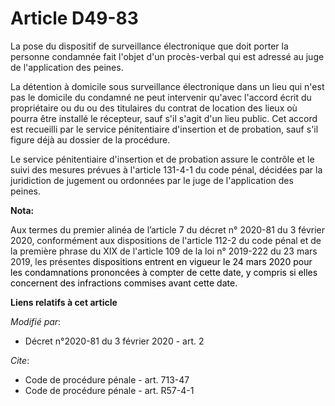 # Article D49-83

La pose du dispositif de surveillance électronique que doit porter la personne condamnée fait l'objet d'un procès-verbal qui
est adressé au juge de l'application des peines.

La détention à domicile sous surveillance électronique dans un lieu qui n'est pas le domicile du condamné ne peut intervenir
qu'avec l'accord écrit du propriétaire ou du ou des titulaires du contrat de location des lieux où pourra être installé le
récepteur, sauf s'il s'agit d'un lieu public. Cet accord est recueilli par le service pénitentiaire d'insertion et de
probation, sauf s'il figure déjà au dossier de la procédure.

Le service pénitentiaire d'insertion et de probation assure le contrôle et le suivi des mesures prévues à l'article 131-4-1
du code pénal, décidées par la juridiction de jugement ou ordonnées par le juge de l'application des peines.

**Nota:**

Aux termes du premier alinéa de l’article 7 du décret n° 2020-81 du 3 février 2020, conformément aux dispositions de
l'article 112-2 du code pénal et de la première phrase du XIX de l'article 109 de la loi n° 2019-222 du 23 mars 2019, les
présentes 
  <font color="black">dispositions entrent en vigueur le 24 mars 2020 pour les condamnations prononcées à compter de cette
date, y compris si elles concernent des infractions commises avant cette date.</font>

**Liens relatifs à cet article**

_Modifié par_:

  - Décret n°2020-81 du 3 février 2020 - art. 2

_Cite_:

  - Code de procédure pénale - art. 713-47
  - Code de procédure pénale - art. R57-4-1
